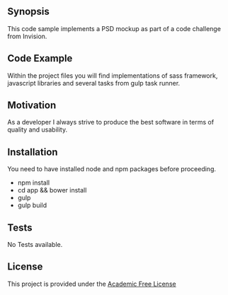 ## Synopsis

This code sample implements a PSD mockup as part of a code challenge from Invision.

## Code Example

Within the project files you will find implementations of sass framework, javascript libraries and several tasks from gulp task runner.

## Motivation

As a developer I always strive to produce the best software in terms of quality and usability.

## Installation

You need to have installed node and npm packages before proceeding.

* npm install
* cd app && bower install
* gulp
* gulp build


## Tests

No Tests available.


## License

This project is provided under the [Academic Free License](https://en.wikipedia.org/wiki/Academic_Free_License)
